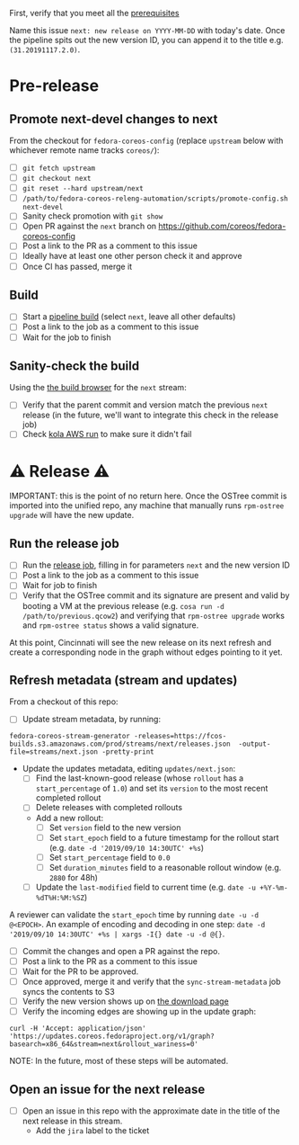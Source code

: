 First, verify that you meet all the [prerequisites](https://github.com/coreos/fedora-coreos-streams/blob/master/release-prereqs.md)

Name this issue `next: new release on YYYY-MM-DD` with today's date. Once the pipeline spits out the new version ID, you can append it to the title e.g. `(31.20191117.2.0)`.

# Pre-release

## Promote next-devel changes to next

From the checkout for `fedora-coreos-config` (replace `upstream` below with
whichever remote name tracks `coreos/`):

- [ ] `git fetch upstream`
- [ ] `git checkout next`
- [ ] `git reset --hard upstream/next`
- [ ] `/path/to/fedora-coreos-releng-automation/scripts/promote-config.sh next-devel`
- [ ] Sanity check promotion with `git show`
- [ ] Open PR against the `next` branch on https://github.com/coreos/fedora-coreos-config
- [ ] Post a link to the PR as a comment to this issue
- [ ] Ideally have at least one other person check it and approve
- [ ] Once CI has passed, merge it

## Build

- [ ] Start a [pipeline build](https://jenkins-fedora-coreos.apps.ci.centos.org/job/fedora-coreos/job/fedora-coreos-fedora-coreos-pipeline/build?delay=0sec) (select `next`, leave all other defaults)
- [ ] Post a link to the job as a comment to this issue
- [ ] Wait for the job to finish

## Sanity-check the build

Using the [the build browser](https://builds.coreos.fedoraproject.org/browser) for the `next` stream:

- [ ] Verify that the parent commit and version match the previous `next` release (in the future, we'll want to integrate this check in the release job)
- [ ] Check [kola AWS run](https://jenkins-fedora-coreos.apps.ci.centos.org/job/fedora-coreos/job/fedora-coreos-fedora-coreos-pipeline-kola-aws) to make sure it didn't fail

# ⚠️ Release ⚠️

IMPORTANT: this is the point of no return here. Once the OSTree commit is
imported into the unified repo, any machine that manually runs `rpm-ostree
upgrade` will have the new update.

## Run the release job

- [ ] Run the [release job](https://jenkins-fedora-coreos.apps.ci.centos.org/job/fedora-coreos/job/fedora-coreos-fedora-coreos-pipeline-release/build?delay=0sec), filling in for parameters `next` and the new version ID
- [ ] Post a link to the job as a comment to this issue
- [ ] Wait for job to finish
- [ ] Verify that the OSTree commit and its signature are present and valid by booting a VM at the previous release (e.g. `cosa run -d /path/to/previous.qcow2`) and verifying that `rpm-ostree upgrade` works and `rpm-ostree status` shows a valid signature.

At this point, Cincinnati will see the new release on its next refresh and create a corresponding node in the graph without edges pointing to it yet.

## Refresh metadata (stream and updates)

From a checkout of this repo:

- [ ] Update stream metadata, by running:


```
fedora-coreos-stream-generator -releases=https://fcos-builds.s3.amazonaws.com/prod/streams/next/releases.json  -output-file=streams/next.json -pretty-print
```

- Update the updates metadata, editing `updates/next.json`:
  - [ ] Find the last-known-good release (whose `rollout` has a `start_percentage` of `1.0`) and set its `version` to the most recent completed rollout
  - [ ] Delete releases with completed rollouts
  - Add a new rollout:
    - [ ] Set `version` field to the new version
    - [ ] Set `start_epoch` field to a future timestamp for the rollout start (e.g. `date -d '2019/09/10 14:30UTC' +%s`)
    - [ ] Set `start_percentage` field to `0.0`
    - [ ] Set `duration_minutes` field to a reasonable rollout window (e.g. `2880` for 48h)
  - [ ] Update the `last-modified` field to current time (e.g. `date -u +%Y-%m-%dT%H:%M:%SZ`)

A reviewer can validate the `start_epoch` time by running `date -u -d @<EPOCH>`. An example of encoding and decoding in one step: `date -d '2019/09/10 14:30UTC' +%s | xargs -I{} date -u -d @{}`. 

- [ ] Commit the changes and open a PR against the repo.
- [ ] Post a link to the PR as a comment to this issue
- [ ] Wait for the PR to be approved.
- [ ] Once approved, merge it and verify that the `sync-stream-metadata` job syncs the contents to S3
- [ ] Verify the new version shows up on [the download page](https://getfedora.org/en/coreos/download/)
- [ ] Verify the incoming edges are showing up in the update graph:

```
curl -H 'Accept: application/json' 'https://updates.coreos.fedoraproject.org/v1/graph?basearch=x86_64&stream=next&rollout_wariness=0'
```

NOTE: In the future, most of these steps will be automated.

## Open an issue for the next release

- [ ] Open an issue in this repo with the approximate date in the title of the next release in this stream.
  - Add the `jira` label to the ticket
